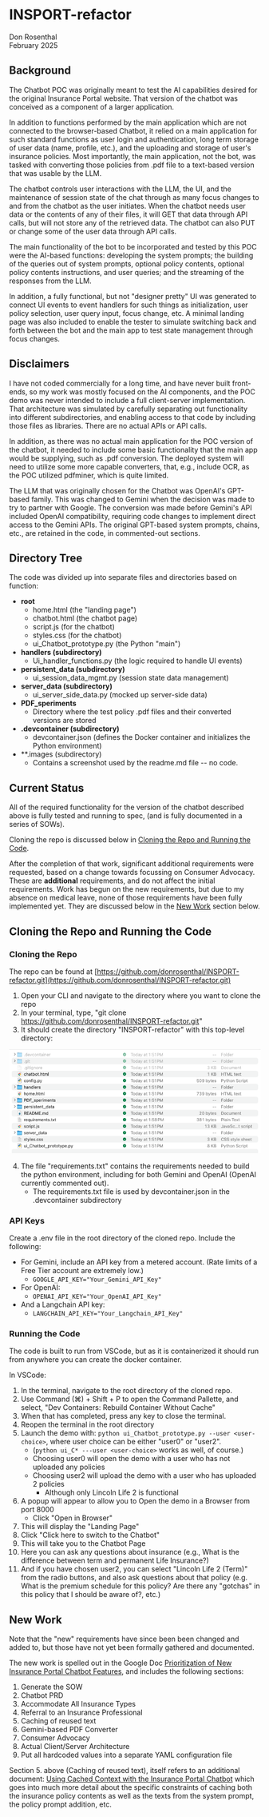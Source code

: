 # INSPORT-refactor
Don Rosenthal  
February 2025

## Background

The Chatbot POC was originally meant to test the AI capabilities desired for the original Insurance Portal website. That version of the chatbot was conceived as a component of a larger application.

In addition to functions performed by the main application which are not connected to the browser-based Chatbot, it relied on a main application for such standard functions as user login and authentication, long term storage of user data (name, profile, etc.), and the uploading and storage of user's insurance policies. Most importantly, the main application, not the bot, was tasked with converting those policies from .pdf file to a text-based version that was usable by the LLM.

The chatbot controls user interactions with the LLM, the UI, and the maintenance of session state of the chat through as many focus changes to and from the chatbot as the user initiates. When the chatbot needs user data or the contents of any of their files, it will GET that data through API calls, but will not store any of the retrieved data. The chatbot can also PUT or change some of the user data through API calls.

The main functionality of the bot to be incorporated and tested by this POC were the AI-based functions: developing the system prompts; the building of the queries out of system prompts, optional policy contents, optional policy contents instructions, and user queries; and the streaming of the responses from the LLM.

In addition, a fully functional, but not "designer pretty" UI was generated to connect UI events to event handlers for such things as initialization, user policy selection, user query input, focus change, etc. A minimal landing page was also included to enable the tester to simulate switching back and forth between the bot and the main app to test state management through focus changes.

## Disclaimers

I have not coded commercially for a long time, and have never built front-ends, so my work was mostly focused on the AI components, and the POC demo was never intended to include a full client-server implementation. That architecture was simulated by carefully separating out functionality into different subdirectories, and enabling access to that code by including those files as libraries. There are no actual APIs or API calls.

In addition, as there was no actual main application for the POC version of the chatbot, it needed to include some basic functionality that the main app would be supplying, such as .pdf conversion. The deployed system will need to utilize some more capable converters, that, e.g., include OCR, as the POC utilized pdfminer, which is quite limited.

The LLM that was originally chosen for the Chatbot was OpenAI's GPT-based family. This was changed to Gemini when the decision was made to try to partner with Google. The conversion was made before Gemini's API included OpenAI compatibility, requiring code changes to implement direct access to the Gemini APIs. The original GPT-based system prompts, chains, etc., are retained in the code, in commented-out sections.

## Directory Tree

The code was divided up into separate files and directories based on function:
- **root**
  - home.html (the "landing page")
  - chatbot.html (the chatbot page)
  - script.js (for the chatbot)
  - styles.css (for the chatbot)
  - ui_Chatbot_prototype.py (the Python "main")
- **handlers (subdirectory)**
  - Ui_handler_functions.py (the logic required to handle UI events)
- **persistent_data (subdirectory)**
  - ui_session_data_mgmt.py (session state data management)
- **server_data (subdirectory)**
  - ui_server_side_data.py (mocked up server-side data)
- **PDF_speriments**
  - Directory where the test policy .pdf files and their converted versions are stored
- **.devcontainer (subdirectory)**
  - devcontainer.json (defines the Docker container and initializes the Python environment)
- **.images (subdirectory)
  - Contains a screenshot used by the readme.md file -- no code.


## Current Status

All of the required functionality for the version of the chatbot described above is fully tested and running to spec, (and is fully documented in a series of SOWs).

Cloning the repo is discussed below in [Cloning the Repo and Running the Code](#cloning-the-repo-and-running-the-code).

After the completion of that work, significant additional requirements were requested, based on a change towards focussing on Consumer Advocacy. These are **additional** requirements, and do not affect the initial requirements. Work has begun on the new requirements, but due to my absence on medical leave, none of those requirements have been fully implemented yet. They are discussed below in the [New Work](#new-work) section below.

## Cloning the Repo and Running the Code

### Cloning the Repo

The repo can be found at [https://github.com/donrosenthal/INSPORT-refactor.git](https://github.com/donrosenthal/INSPORT-refactor.git)

1. Open your CLI and navigate to the directory where you want to clone the repo
2. In your terminal, type, "git clone https://github.com/donrosenthal/INSPORT-refactor.git"
3. It should create the directory "INSPORT-refactor" with this top-level directory:

![Screenshot of directory structure](./images/directory-screenshot.png)

4. The file "requirements.txt" contains the requirements needed to build the python environment, including for both Gemini and OpenAI (OpenAI currently commented out).
   - The requirements.txt file is used by devcontainer.json in the .devcontainer subdirectory

### API Keys

Create a .env file in the root directory of the cloned repo. Include the following:

- For Gemini, include an API key from a metered account. (Rate limits of a Free Tier account are extremely low.)
  - `GOOGLE_API_KEY="Your_Gemini_API_Key"`
- For OpenAI:
  - `OPENAI_API_KEY="Your_OpenAI_API_Key"`
- And a Langchain API key:
  - `LANGCHAIN_API_KEY="Your_Langchain_API_Key"`

### Running the Code

The code is built to run from VSCode, but as it is containerized it should run from anywhere you can create the docker container.

In VSCode:
1. In the terminal, navigate to the root directory of the cloned repo.
2. Use Command (⌘) + Shift + P to open the Command Pallette, and select, "Dev Containers: Rebuild Container Without Cache"
3. When that has completed, press any key to close the terminal.
4. Reopen the terminal in the root directory
5. Launch the demo with: `python ui_Chatbot_prototype.py --user <user-choice>`, where user choice can be either "user0" or "user2".
   - (`python ui_C* ---user <user-choice>` works as well, of course.)
   - Choosing user0 will open the demo with a user who has not uploaded any policies
   - Choosing user2 will upload the demo with a user who has uploaded 2 policies
     - Although only Lincoln Life 2 is functional
6. A popup will appear to allow you to Open the demo in a Browser from port 8000
   - Click "Open in Browser"
7. This will display the "Landing Page"
8. Click "Click here to switch to the Chatbot"
9. This will take you to the Chatbot Page
10. Here you can ask any questions about insurance (e.g., What is the difference between term and permanent Life Insurance?)
11. And if you have chosen user2, you can select "Lincoln Life 2 (Term)" from the radio buttons, and also ask questions about that policy (e.g. What is the premium schedule for this policy? Are there any "gotchas" in this policy that I should be aware of?, etc.)

## New Work

Note that the "new" requirements have since been been changed and added to, but those have not yet been formally gathered and documented.

The new work is spelled out in the Google Doc [Prioritization of New Insurance Portal Chatbot Features](https://docs.google.com/document/d/1zj7AFBqYIsLiSFQ89tDgYuGVwArh_CkesH8h9108ZUw/edit?tab=t.0#heading=h.ft71h42ixbpg), and includes the following sections:

1. Generate the SOW
2. Chatbot PRD
3. Accommodate All Insurance Types
4. Referral to an Insurance Professional
5. Caching of reused text
6. Gemini-based PDF Converter
7. Consumer Advocacy
8. Actual Client/Server Architecture
9. Put all hardcoded values into a separate YAML configuration file

Section 5. above (Caching of reused text), itself refers to an additional document: [Using Cached Context with the Insurance Portal Chatbot](https://docs.google.com/document/d/1QvCHZClN3jMt_MPnnQ07y5lv9skIr-N-b5R4Illhc8U/edit?tab=t.0#heading=h.536666sjs5od) which goes into much more detail about the specific constraints of caching both the insurance policy contents as well as the texts from the system prompt, the policy prompt addition, etc.
